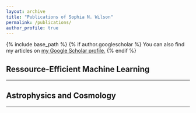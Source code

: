 ```yaml
---
layout: archive
title: "Publications of Sophia N. Wilson"
permalink: /publications/
author_profile: true
---
```


{% include base_path %}
{% if author.googlescholar %}
You can also find my articles on <u><a href="{{author.googlescholar}}">my Google Scholar profile</a>.</u>
{% endif %}

## Ressource-Efficient Machine Learning
---
<!--
<ol>
{% for post in site.publications reversed %}
  {% if post.pubtype == 'ml' %} 
  <li>    {% include archive-single.html %} </li>
  {% endif %}
{% endfor %}
</ol>
-->

## Astrophysics and Cosmology
---
<!--
<ol>
{% for post in site.publications reversed %}
  {% if post.pubtype == 'astro' %}
     <li> {% include archive-single.html %} </li>
  {% endif %}
{% endfor %}
</ol>
-->

